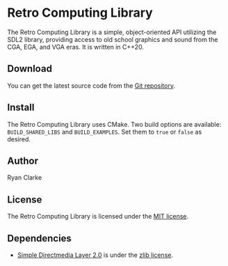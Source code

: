 # Retro Computing Library
The Retro Computing Library is a simple, object-oriented API utilizing the SDL2
library, providing access to old school graphics and sound from the CGA, EGA,
and VGA eras. It is written in C++20.
## Download
You can get the latest source code from the [Git repository](https://github.com/kj6msg/retro).
## Install
The Retro Computing Library uses CMake. Two build options are available: `BUILD_SHARED_LIBS` and `BUILD_EXAMPLES`. Set them to `true` or `false` as desired.
## Author
Ryan Clarke
## License
The Retro Computing Library is licensed under the [MIT license](https://choosealicense.com/licenses/mit/).
## Dependencies
* [Simple Directmedia Layer 2.0](https://www.libsdl.org) is under the [zlib license](https://choosealicense.com/licenses/zlib/).
